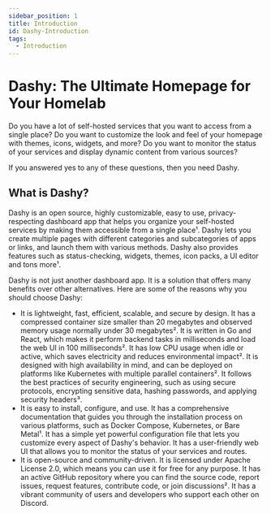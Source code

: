 ```yaml
---
sidebar_position: 1
title: Introduction
id: Dashy-Introduction
tags:
  - Introduction
---
```


# Dashy: The Ultimate Homepage for Your Homelab

Do you have a lot of self-hosted services that you want to access from a single place? Do you want to customize the look and feel of your homepage with themes, icons, widgets, and more? Do you want to monitor the status of your services and display dynamic content from various sources?

If you answered yes to any of these questions, then you need Dashy.

## What is Dashy?

Dashy is an open source, highly customizable, easy to use, privacy-respecting dashboard app that helps you organize your self-hosted services by making them accessible from a single place¹. Dashy lets you create multiple pages with different categories and subcategories of apps or links, and launch them with various methods. Dashy also provides features such as status-checking, widgets, themes, icon packs, a UI editor and tons more¹.

Dashy is not just another dashboard app. It is a solution that offers many benefits over other alternatives. Here are some of the reasons why you should choose Dashy:

- It is lightweight, fast, efficient, scalable, and secure by design. It has a compressed container size smaller than 20 megabytes and observed memory usage normally under 30 megabytes². It is written in Go and React, which makes it perform backend tasks in milliseconds and load the web UI in 100 milliseconds². It has low CPU usage when idle or active, which saves electricity and reduces environmental impact². It is designed with high availability in mind, and can be deployed on platforms like Kubernetes with multiple parallel containers². It follows the best practices of security engineering, such as using secure protocols, encrypting sensitive data, hashing passwords, and applying security headers³.
- It is easy to install, configure, and use. It has a comprehensive documentation that guides you through the installation process on various platforms, such as Docker Compose, Kubernetes, or Bare Metal¹. It has a simple yet powerful configuration file that lets you customize every aspect of Dashy's behavior. It has a user-friendly web UI that allows you to monitor the status of your services and routes.
- It is open-source and community-driven. It is licensed under Apache License 2.0, which means you can use it for free for any purpose. It has an active GitHub repository where you can find the source code, report issues, request features, contribute code, or join discussions². It has a vibrant community of users and developers who support each other on Discord.
